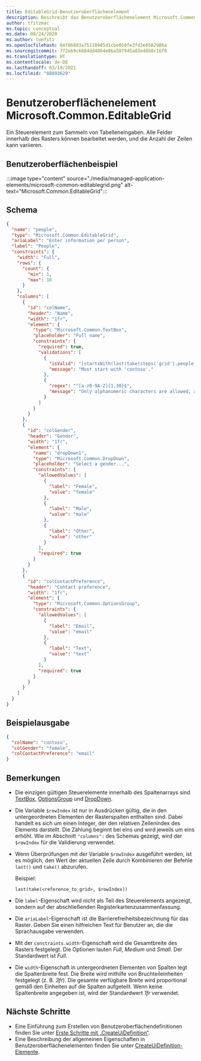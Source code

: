 ```yaml
---
title: EditableGrid-Benutzeroberflächenelement
description: Beschreibt das Benutzeroberflächenelement Microsoft.Common.EditableGrid für das Azure-Portal. Ermöglicht Benutzern das Erfassen von Tabelleneingaben.
author: tfitzmac
ms.topic: conceptual
ms.date: 08/24/2020
ms.author: tomfitz
ms.openlocfilehash: 04f86883a75110985d1cbe050fe3fd3e0582986a
ms.sourcegitcommit: 772eb9c6684dd4864e0ba507945a83e48b8c16f0
ms.translationtype: HT
ms.contentlocale: de-DE
ms.lasthandoff: 03/19/2021
ms.locfileid: "88893629"
---
```

# <a name="microsoftcommoneditablegrid-ui-element"></a>Benutzeroberflächenelement Microsoft.Common.EditableGrid

Ein Steuerelement zum Sammeln von Tabelleneingaben. Alle Felder innerhalb des Rasters können bearbeitet werden, und die Anzahl der Zeilen kann variieren.

## <a name="ui-sample"></a>Benutzeroberflächenbeispiel

:::image type="content" source="./media/managed-application-elements/microsoft-common-editablegrid.png" alt-text="Microsoft.Common.EditableGrid":::

## <a name="schema"></a>Schema

```json
{
  "name": "people",
  "type": "Microsoft.Common.EditableGrid",
  "ariaLabel": "Enter information per person",
  "label": "People",
  "constraints": {
    "width": "Full",
    "rows": {
      "count": {
        "min": 1,
        "max": 10
      }
    },
    "columns": [
      {
        "id": "colName",
        "header": "Name",
        "width": "1fr",
        "element": {
          "type": "Microsoft.Common.TextBox",
          "placeholder": "Full name",
          "constraints": {
            "required": true,
            "validations": [
              {
                "isValid": "[startsWith(last(take(steps('grid').people, $rowIndex)).colName, 'contoso')]",
                "message": "Must start with 'contoso'."
              },
              {
                "regex": "^[a-z0-9A-Z]{1,30}$",
                "message": "Only alphanumeric characters are allowed, and the value must be 1-30 characters long."
              }
            ]
          }
        }
      },
      {
        "id": "colGender",
        "header": "Gender",
        "width": "1fr",
        "element": {
          "name": "dropDown1",
          "type": "Microsoft.Common.DropDown",
          "placeholder": "Select a gender...",
          "constraints": {
            "allowedValues": [
              {
                "label": "Female",
                "value": "female"
              },
              {
                "label": "Male",
                "value": "male"
              },
              {
                "label": "Other",
                "value": "other"
              }
            ],
            "required": true
          }
        }
      },
      {
        "id": "colContactPreference",
        "header": "Contact preference",
        "width": "1fr",
        "element": {
          "type": "Microsoft.Common.OptionsGroup",
          "constraints": {
            "allowedValues": [
              {
                "label": "Email",
                "value": "email"
              },
              {
                "label": "Text",
                "value": "text"
              }
            ],
            "required": true
          }
        }
      }
    ]
  }
}
```

## <a name="sample-output"></a>Beispielausgabe

```json
{
  "colName": "contoso",
  "colGender": "female",
  "colContactPreference": "email"
}
```

## <a name="remarks"></a>Bemerkungen

- Die einzigen gültigen Steuerelemente innerhalb des Spaltenarrays sind [TextBox](microsoft-common-textbox.md), [OptionsGroup](microsoft-common-optionsgroup.md) und [DropDown](microsoft-common-dropdown.md).
- Die Variable `$rowIndex` ist nur in Ausdrücken gültig, die in den untergeordneten Elementen der Rasterspalten enthalten sind. Dabei handelt es sich um einen Integer, der den relativen Zeilenindex des Elements darstellt. Die Zählung beginnt bei eins und wird jeweils um eins erhöht. Wie im Abschnitt `"columns":` des Schemas gezeigt, wird der `$rowIndex` für die Validierung verwendet.
- Wenn Überprüfungen mit der Variable `$rowIndex` ausgeführt werden, ist es möglich, den Wert der aktuellen Zeile durch Kombinieren der Befehle `last()` und `take()` abzurufen.

  Beispiel:

  `last(take(<reference_to_grid>, $rowIndex))`

- Die `label`-Eigenschaft wird nicht als Teil des Steuerelements angezeigt, sondern auf der abschließenden Registerkartenzusammenfassung.
- Die `ariaLabel`-Eigenschaft ist die Barrierefreiheitsbezeichnung für das Raster. Geben Sie einen hilfreichen Text für Benutzer an, die die Sprachausgabe verwenden.
- Mit der `constraints.width`-Eigenschaft wird die Gesamtbreite des Rasters festgelegt. Die Optionen lauten _Full_, _Medium_ und _Small_. Der Standardwert ist _Full_.
- Die `width`-Eigenschaft in untergeordneten Elementen von Spalten legt die Spaltenbreite fest. Die Breite wird mithilfe von Bruchteileinheiten festgelegt (z. B. _3fr_). Die gesamte verfügbare Breite wird proportional gemäß den Einheiten auf die Spalten aufgeteilt. Wenn keine Spaltenbreite angegeben ist, wird der Standardwert _1fr_ verwendet.

## <a name="next-steps"></a>Nächste Schritte

- Eine Einführung zum Erstellen von Benutzeroberflächendefinitionen finden Sie unter [Erste Schritte mit „CreateUiDefinition“](create-uidefinition-overview.md).
- Eine Beschreibung der allgemeinen Eigenschaften in Benutzeroberflächenelementen finden Sie unter [CreateUiDefinition-Elemente](create-uidefinition-elements.md).
